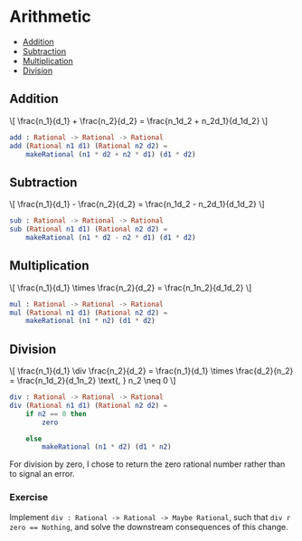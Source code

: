 # Arithmetic

- [Addition](#addition)
- [Subtraction](#subtraction)
- [Multiplication](#multiplication)
- [Division](#division)

## Addition

\\[ \frac{n_1}{d_1} + \frac{n_2}{d_2} = \frac{n_1d_2 + n_2d_1}{d_1d_2} \\]

```elm
add : Rational -> Rational -> Rational
add (Rational n1 d1) (Rational n2 d2) =
    makeRational (n1 * d2 + n2 * d1) (d1 * d2)
```

## Subtraction

\\[ \frac{n_1}{d_1} - \frac{n_2}{d_2} = \frac{n_1d_2 - n_2d_1}{d_1d_2} \\]

```elm
sub : Rational -> Rational -> Rational
sub (Rational n1 d1) (Rational n2 d2) =
    makeRational (n1 * d2 - n2 * d1) (d1 * d2)
```

## Multiplication

\\[ \frac{n_1}{d_1} \times \frac{n_2}{d_2} = \frac{n_1n_2}{d_1d_2} \\]

```elm
mul : Rational -> Rational -> Rational
mul (Rational n1 d1) (Rational n2 d2) =
    makeRational (n1 * n2) (d1 * d2)
```

## Division

\\[ \frac{n_1}{d_1} \div \frac{n_2}{d_2} = \frac{n_1}{d_1} \times \frac{d_2}{n_2} = \frac{n_1d_2}{d_1n_2} \text{, } n_2 \neq 0 \\]

```elm
div : Rational -> Rational -> Rational
div (Rational n1 d1) (Rational n2 d2) =
    if n2 == 0 then
        zero

    else
        makeRational (n1 * d2) (d1 * n2)
```

For division by zero, I chose to return the zero rational number rather than to signal an error.

### Exercise

Implement `div : Rational -> Rational -> Maybe Rational`, such that `div r zero == Nothing`, and solve the downstream consequences of this change.

